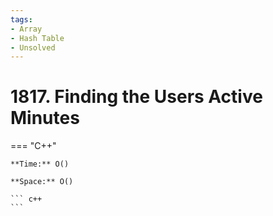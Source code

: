 ```yaml
---
tags:
- Array
- Hash Table
- Unsolved
---
```



# 1817. Finding the Users Active Minutes

=== "C++"

    **Time:** O()

    **Space:** O()

    ``` c++
    ```